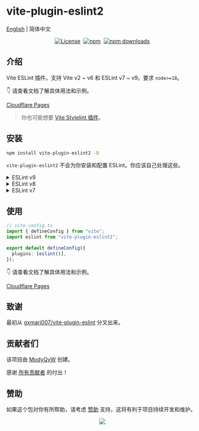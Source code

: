 # vite-plugin-eslint2

[English](./README.md) | 简体中文

<div style="display: flex; justify-content: center; align-items: center; gap: 8px;">
  <a href="https://github.com/ModyQyW/vite-plugin-eslint2/blob/main/LICENSE">
    <img src="https://img.shields.io/github/license/ModyQyW/vite-plugin-eslint2?style=for-the-badge" alt="License" />
  </a>
  <a href="https://www.npmjs.com/package/ModyQyW/vite-plugin-eslint2">
    <img src="https://img.shields.io/npm/v/vite-plugin-eslint2?style=for-the-badge" alt="npm" />
  </a>
  <a href="https://www.npmjs.com/package/ModyQyW/vite-plugin-eslint2">
    <img src="https://img.shields.io/npm/dm/vite-plugin-eslint2?style=for-the-badge" alt="npm downloads" />
  </a>
</div>

## 介绍

Vite ESLint 插件。支持 Vite v2 ~ v6 和 ESLint v7 ~ v9。要求 `node>=18`。

👇 请查看文档了解具体用法和示例。

[Cloudflare Pages](https://vite-plugin-eslint2.modyqyw.top/)

> 你也可能想要 [Vite Stylelint 插件](https://github.com/ModyQyW/vite-plugin-stylelint)。

## 安装

```sh
npm install vite-plugin-eslint2 -D
```

`vite-plugin-eslint2` 不会为你安装和配置 ESLint。你应该自己处理这些。

<details>

<summary>ESLint v9</summary>

```sh
npm install eslint@^9 @types/eslint@^9 -D
```

> 如果你使用 v9.10.0 或更高版本，你不需要安装 `@types/eslint`。

</details>

<details>

<summary>ESLint v8</summary>

```sh
npm install eslint@^8 @types/eslint@^8 -D
```

</details>

<details>

<summary>ESLint v7</summary>

```sh
npm install eslint@^7 @types/eslint@^7 -D
```

</details>

## 使用

```typescript
// vite.config.ts
import { defineConfig } from "vite";
import eslint from "vite-plugin-eslint2";

export default defineConfig({
  plugins: [eslint()],
});
```

👇 请查看文档了解具体用法和示例。

[Cloudflare Pages](https://vite-plugin-eslint2.modyqyw.top/)

## 致谢

最初从 [gxmari007/vite-plugin-eslint](https://github.com/gxmari007/vite-plugin-eslint) 分叉出来。

## 贡献者们

该项目由 [ModyQyW](https://github.com/ModyQyW) 创建。

感谢 [所有贡献者](https://github.com/ModyQyW/vite-plugin-eslint2/graphs/contributors) 的付出！

## 赞助

如果这个包对你有所帮助，请考虑 [赞助](https://github.com/ModyQyW/sponsors) 支持，这将有利于项目持续开发和维护。

<p align="center">
  <a href="https://cdn.jsdelivr.net/gh/ModyQyW/sponsors/sponsorkit/sponsors.svg">
    <img src="https://cdn.jsdelivr.net/gh/ModyQyW/sponsors/sponsorkit/sponsors.svg"/>
  </a>
</p>
